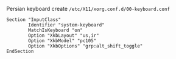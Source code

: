 Persian keyboard
create `/etc/X11/xorg.conf.d/00-keyboard.conf`
```
Section "InputClass"
        Identifier "system-keyboard"
        MatchIsKeyboard "on"
        Option "XkbLayout" "us,ir"
        Option "XkbModel" "pc105"
        Option "XkbOptions" "grp:alt_shift_toggle"
EndSection
```
